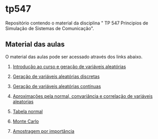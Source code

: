 # tp547
Repositório contendo o material da disciplina " TP 547 Principios de Simulação de Sistemas de Comunicação".
## Material das aulas

O material das aulas pode ser acessado através dos links abaixo.

1. [Introdução ao curso e geração de variáveis aleatórias](https://github.com/sam02/tp547/blob/main/aulas/aula1_2024_1.pdf)
   
2. [Geração de variáveis aleatórias discretas](https://github.com/sam02/tp547/blob/main/aulas/aula2_2024_1.pdf)
3. [Geração de variáveis aleatórias contínuas](https://github.com/sam02/tp547/blob/main/aulas/aula3_2024_1.pdf)
4. [Aproximações pela normal, convariância e correlação de variáveis aleatorias](https://github.com/sam02/tp547/blob/main/aulas/aula4_2024_1.pdf)
5. [Tabela normal](https://github.com/sam02/tp547/blob/main/aulas/Tabela_Normal.pdf)
6. [Monte Carlo](https://github.com/sam02/tp547/blob/main/aulas/aula5_2024_1.pdf)
7. [Amostragem por importância](https://github.com/sam02/tp547/blob/main/aulas/aula6_2024_1.pdf)
